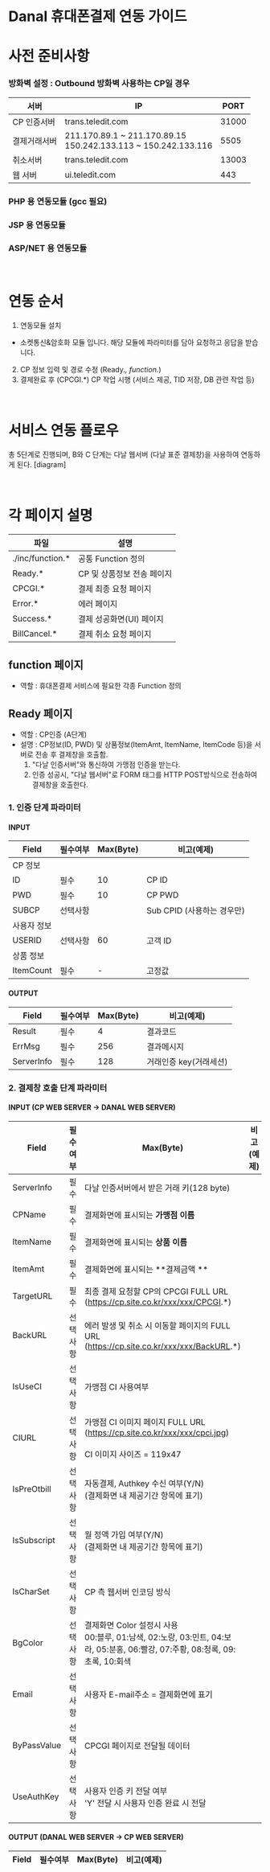 Danal 휴대폰결제 연동 가이드
=========================

# 사전 준비사항
### 방화벽 설정 : Outbound 방화벽 사용하는 CP일 경우
서버|IP|PORT
---|---|---
CP 인증서버| trans.teledit.com | 31000
결제거래서버| 211.170.89.1 ~ 211.170.89.15 <br/> 150.242.133.113 ~ 150.242.133.116 |5505
취소서버| trans.teledit.com | 13003 
웹 서버| ui.teledit.com | 443 

### PHP 용 연동모듈 (gcc 필요)
### JSP 용 연동모듈
### ASP/NET 용 연동모듈
<br>

# 연동 순서
1. 연동모듈 설치
  * 소켓통신&암호화 모듈 입니다. 해당 모듈에 파라미터를 담아 요청하고 응답을 받습니다.
2. CP 정보 입력 및 경로 수정 (Ready.*, function.*)
3. 결제완료 후 (CPCGI.*) CP 작업 시행 (서비스 제공, TID 저장, DB 관련 작업 등)
<br>

# 서비스 연동 플로우
총 5단계로 진행되며, B와 C 단계는 다날 웹서버 (다날 표준 결제창)을 사용하여 연동하게 된다.
[diagram]

<br>

# 각 페이지 설명
|파일|설명|
|---|---|
|./inc/function.*|공통 Function 정의|
|Ready.*|CP 및 상품정보 전송 페이지|
|CPCGI.*|결제 최종 요청 페이지|
|Error.*|에러 페이지|
|Success.*|결제 성공화면(UI) 페이지|
|BillCancel.*|결제 취소 요청 페이지|

## function 페이지
* 역할 : 휴대폰결제 서비스에 필요한 각종 Function 정의

## Ready 페이지
* 역할 : CP인증 (A단계)
* 설명 : CP정보(ID, PWD) 및 상품정보(ItemAmt, ItemName, ItemCode 등)을 서버로 전송 후 결제창을 호출함.
  1. "다날 인증서버"와 통신하여 가맹점 인증을 받는다.
  2. 인증 성공시, "다날 웹서버"로 FORM 태그를 HTTP POST방식으로 전송하여 결제창을 호출한다.
### 1. 인증 단계 파라미터
#### INPUT
|Field|필수여부|Max(Byte)|비고(예제)|
|---|---|---|---|
|CP 정보|||
|ID|필수|10|CP ID|
|PWD|필수|10|CP PWD|
|SUBCP|선택사항| |Sub CPID (사용하는 경우만)|
|사용자 정보||||
|USERID|선택사항|60|고객 ID|
|상품 정보|||
|ItemCount|필수|-|고정값

#### OUTPUT
Field|필수여부|Max(Byte)|비고(예제)
---|---|---|---
Result|필수|4|결과코드
ErrMsg|필수|256|결과메시지
ServerInfo|필수|128|거래인증 key(거래세션)

### 2. 결제창 호출 단계 파라미터
#### INPUT (CP WEB SERVER → DANAL WEB SERVER)
Field|필수여부|Max(Byte)|비고(예제)
---|---|---|---
ServerInfo | 필수 | 다날 인증서버에서 받은 거래 키(128 byte)
CPName | 필수 | 결제화면에 표시되는 **가맹점 이름**
ItemName | 필수 | 결제화면에 표시되는 **상품 이름**
ItemAmt | 필수 | 결제화면에 표시되는 **결제금액 **
TargetURL | 필수 | 최종 결제 요청할 CP의 CPCGI FULL URL <br> (https://cp.site.co.kr/xxx/xxx/CPCGI.*)
BackURL | 선택사항 | 에러 발생 및 취소 시 이동할 페이지의 FULL URL <br> (https://cp.site.co.kr/xxx/xxx/BackURL.*)
IsUseCI | 선택사항 | 가맹점 CI 사용여부
CIURL | 선택사항 | 가맹점 CI 이미지 페이지 FULL URL<br>(https://cp.site.co.kr/xxx/xxx/cpci.jpg)<br><br>CI 이미지 사이즈 = 119x47
IsPreOtbill | 선택사항 | 자동결제, Authkey 수신 여부(Y/N) <br> (결제화면 내 제공기간 항목에 표기)
IsSubscript | 선택사항 | 월 정액 가입 여부(Y/N) <br> (결제화면 내 제공기간 항목에 표기)
IsCharSet | 선택사항 | CP 측 웹서버 인코딩 방식
BgColor | 선택사항 | 결제화면 Color 설정시 사용 <br> 00:블루, 01:남색, 02:노랑, 03:민트, 04:보라, 05:분홍, 06:빨강, 07:주황, 08:청록, 09:초록, 10:회색
Email | 선택사항 | 사용자 E-mail주소 = 결제화면에 표기
ByPassValue | 선택사항 | CPCGI 페이지로 전달될 데이터
UseAuthKey | 선택사항 | 사용자 인증 키 전달 여부 <br> 'Y' 전달 시 사용자 인증 완료 시 전달

#### OUTPUT (DANAL WEB SERVER → CP WEB SERVER)
Field|필수여부|Max(Byte)|비고(예제)
---|---|---|---

